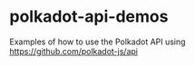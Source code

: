 # polkadot-api-demos
Examples of how to use the Polkadot API using https://github.com/polkadot-js/api
